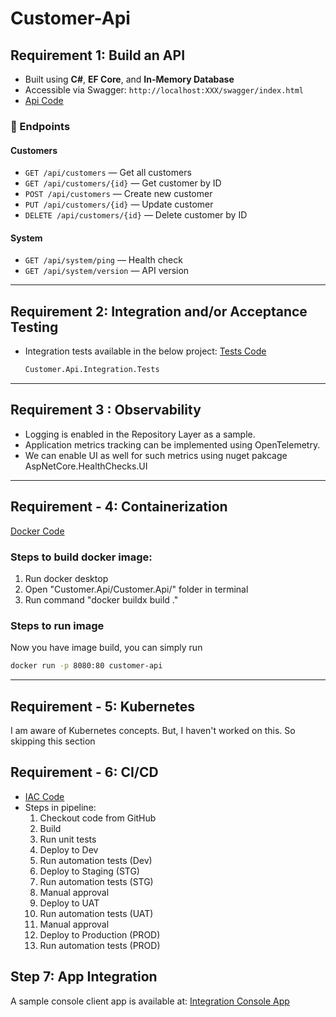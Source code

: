 # Customer-Api

## Requirement 1: Build an API
- Built using **C#**, **EF Core**, and **In-Memory Database**
- Accessible via Swagger: `http://localhost:XXX/swagger/index.html`
- [Api Code](https://github.com/yashshah7575/customer-api/tree/main/src)
### 🔹 Endpoints

#### Customers
- `GET /api/customers` — Get all customers  
- `GET /api/customers/{id}` — Get customer by ID  
- `POST /api/customers` — Create new customer  
- `PUT /api/customers/{id}` — Update customer  
- `DELETE /api/customers/{id}` — Delete customer by ID  

#### System
- `GET /api/system/ping` — Health check  
- `GET /api/system/version` — API version  

---

## Requirement 2: Integration and/or Acceptance Testing

- Integration tests available in the below project: [Tests Code](https://github.com/yashshah7575/customer-api/tree/main/src/Customer.Api.Integration.Tests)
  ```bash
  Customer.Api.Integration.Tests
   ```

---

## Requirement 3 : Observability
- Logging is enabled in the Repository Layer as a sample.
- Application metrics tracking can be implemented using OpenTelemetry.
- We can enable UI as well for such metrics using nuget pakcage AspNetCore.HealthChecks.UI

---

## Requirement - 4: Containerization
[Docker Code](https://github.com/yashshah7575/customer-api/blob/main/src/Customer.Api/Dockerfile)

### Steps to build docker image:
1. Run docker desktop
2. Open "Customer.Api/Customer.Api/" folder in terminal
3. Run command "docker buildx build ."

### Steps to run image
Now you have image build, you can simply run

  ```bash
  docker run -p 8080:80 customer-api
   ```

---

## Requirement - 5: Kubernetes
I am aware of Kubernetes concepts. But, I haven't worked on this. So skipping this section

## Requirement - 6: CI/CD
- [IAC Code](https://github.com/yashshah7575/customer-api/blob/main/src/main.tf)
- Steps in pipeline:
    1. Checkout code from GitHub
    2. Build
    3. Run unit tests
    4. Deploy to Dev
    5. Run automation tests (Dev)
    6. Deploy to Staging (STG)
    7. Run automation tests (STG)
    8. Manual approval
    9. Deploy to UAT
    10. Run automation tests (UAT)
    11. Manual approval
    12. Deploy to Production (PROD)
    13. Run automation tests (PROD)

## Step 7: App Integration
A sample console client app is available at:
[Integration Console App](https://github.com/yashshah7575/customer-api/tree/main/client/Customer.Client/Customer.Api.Client)